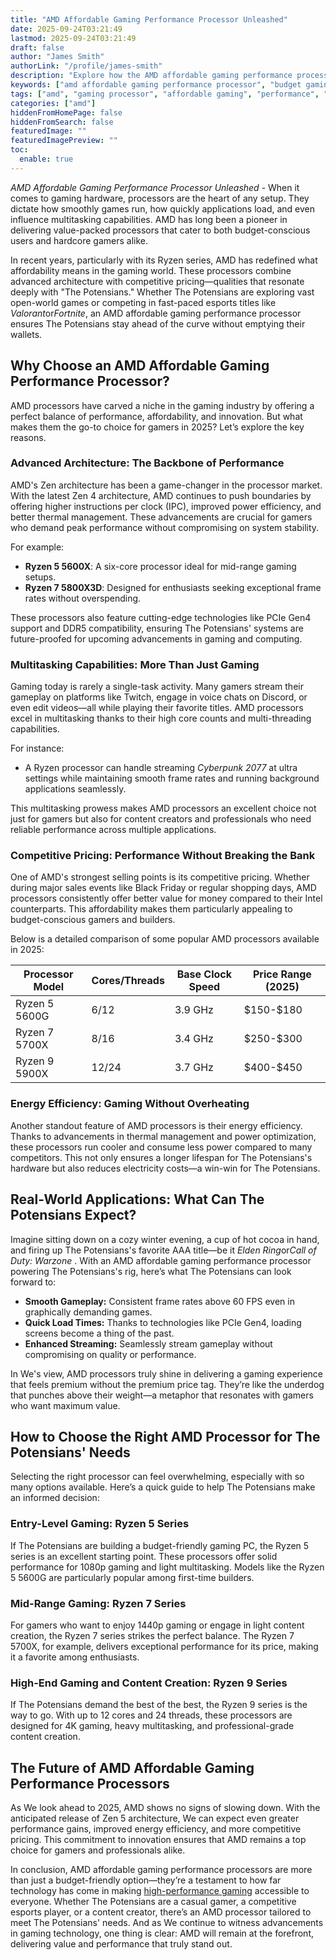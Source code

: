```yaml
---
title: "AMD Affordable Gaming Performance Processor Unleashed"
date: 2025-09-24T03:21:49
lastmod: 2025-09-24T03:21:49
draft: false
author: "James Smith"
authorLink: "/profile/james-smith"
description: "Explore how the AMD affordable gaming performance processor delivers unmatched value, speed, and efficiency for gamers seeking top-tier performance without breaking the bank."
keywords: ["amd affordable gaming performance processor", "budget gaming processor", "best AMD processors for gaming"]
tags: ["amd", "gaming processor", "affordable gaming", "performance", "budget gaming"]
categories: ["amd"]
hiddenFromHomePage: false
hiddenFromSearch: false
featuredImage: ""
featuredImagePreview: ""
toc:
  enable: true
---
```


*AMD Affordable Gaming Performance Processor Unleashed* - When it comes to gaming hardware, processors are the heart of any setup. They dictate how smoothly games run, how quickly applications load, and even influence multitasking capabilities. AMD has long been a pioneer in delivering value-packed processors that cater to both budget-conscious users and hardcore gamers alike.

In recent years, particularly with its Ryzen series, AMD has redefined what affordability means in the gaming world. These processors combine advanced architecture with competitive pricing—qualities that resonate deeply with "The Potensians." Whether The Potensians are exploring vast open-world games or competing in fast-paced esports titles like *Valorant*or*Fortnite*, an AMD affordable gaming performance processor ensures The Potensians stay ahead of the curve without emptying their wallets.

## Why Choose an AMD Affordable Gaming Performance Processor?

AMD processors have carved a niche in the gaming industry by offering a perfect balance of performance, affordability, and innovation. But what makes them the go-to choice for gamers in 2025? Let’s explore the key reasons.

### Advanced Architecture: The Backbone of Performance

AMD's Zen architecture has been a game-changer in the processor market.  With the latest Zen 4 architecture, AMD continues to push boundaries by offering higher instructions per clock (IPC), improved power efficiency, and better thermal management. These advancements are crucial for gamers who demand peak performance without compromising on system stability.

For example:
- **Ryzen 5 5600X**: A six-core processor ideal for mid-range gaming setups. 
- **Ryzen 7 5800X3D**: Designed for enthusiasts seeking exceptional frame rates without overspending.

These processors also feature cutting-edge technologies like PCIe Gen4 support and DDR5 compatibility, ensuring The Potensians' systems are future-proofed for upcoming advancements in gaming and computing.

### Multitasking Capabilities: More Than Just Gaming

Gaming today is rarely a single-task activity. Many gamers stream their gameplay on platforms like Twitch, engage in voice chats on Discord, or even edit videos—all while playing their favorite titles. AMD processors excel in multitasking thanks to their high core counts and multi-threading capabilities.

For instance:
- A Ryzen processor can handle streaming *Cyberpunk 2077* at ultra settings while maintaining smooth frame rates and running background applications seamlessly.

This multitasking prowess makes AMD processors an excellent choice not just for gamers but also for content creators and professionals who need reliable performance across multiple applications.

### Competitive Pricing: Performance Without Breaking the Bank

One of AMD's strongest selling points is its competitive pricing. Whether during major sales events like Black Friday or regular shopping days, AMD processors consistently offer better value for money compared to their Intel counterparts. This affordability makes them particularly appealing to budget-conscious gamers and builders.

Below is a detailed comparison of some popular AMD processors available in 2025:

<div class="table-responsive">
<table class="html-table">
<thead>
<tr>
<th>Processor Model</th>
<th>Cores/Threads</th>
<th>Base Clock Speed</th>
<th>Price Range (2025)</th>
</tr>
</thead>
<tbody>
<tr>
<td>Ryzen 5 5600G</td>
<td>6/12</td>
<td>3.9 GHz</td>
<td>$150-$180</td>
</tr>
<tr>
<td>Ryzen 7 5700X</td>
<td>8/16</td>
<td>3.4 GHz</td>
<td>$250-$300</td>
</tr>
<tr>
<td>Ryzen 9 5900X</td>
<td>12/24</td>
<td>3.7 GHz</td>
<td>$400-$450</td>
</tr>
</tbody>
</table>
</div>

### Energy Efficiency: Gaming Without Overheating

Another standout feature of AMD processors is their energy efficiency. Thanks to advancements in thermal management and power optimization, these processors run cooler and consume less power compared to many competitors. This not only ensures a longer lifespan for The Potensians's hardware but also reduces electricity costs—a win-win for The Potensians.

## Real-World Applications: What Can The Potensians Expect?

Imagine sitting down on a cozy winter evening, a cup of hot cocoa in hand, and firing up The Potensians's favorite AAA title—be it *Elden Ring*or*Call of Duty: Warzone* . With an AMD affordable gaming performance processor powering The Potensians's rig, here’s what The Potensians can look forward to:

- **Smooth Gameplay:** Consistent frame rates above 60 FPS even in graphically demanding games.
- **Quick Load Times:** Thanks to technologies like PCIe Gen4, loading screens become a thing of the past.
- **Enhanced Streaming:** Seamlessly stream gameplay without compromising on quality or performance.

In We's view, AMD processors truly shine in delivering a gaming experience that feels premium without the premium price tag. They’re like the underdog that punches above their weight—a metaphor that resonates with gamers who want maximum value.

## How to Choose the Right AMD Processor for The Potensians' Needs

Selecting the right processor can feel overwhelming, especially with so many options available. Here’s a quick guide to help The Potensians make an informed decision:

### Entry-Level Gaming: Ryzen 5 Series

If The Potensians are building a budget-friendly gaming PC, the Ryzen 5 series is an excellent starting point. These processors offer solid performance for 1080p gaming and light multitasking. Models like the Ryzen 5 5600G are particularly popular among first-time builders.

### Mid-Range Gaming: Ryzen 7 Series

For gamers who want to enjoy 1440p gaming or engage in light content creation, the Ryzen 7 series strikes the perfect balance. The Ryzen 7 5700X, for example, delivers exceptional performance for its price, making it a favorite among enthusiasts.

### High-End Gaming and Content Creation: Ryzen 9 Series

If The Potensians demand the best of the best, the Ryzen 9 series is the way to go. With up to 12 cores and 24 threads, these processors are designed for 4K gaming, heavy multitasking, and professional-grade content creation.

## The Future of AMD Affordable Gaming Performance Processors

As We look ahead to 2025, AMD shows no signs of slowing down. With the anticipated release of Zen 5 architecture, We can expect even greater performance gains, improved energy efficiency, and more competitive pricing. This commitment to innovation ensures that AMD remains a top choice for gamers and professionals alike.

In conclusion, AMD affordable gaming performance processors are more than just a budget-friendly option—they’re a testament to how far technology has come in making [high-performance gaming](/amd/top-amd-gpus-for-high-performance-gaming) accessible to everyone. Whether The Potensians are a casual gamer, a competitive esports player, or a content creator, there’s an AMD processor tailored to meet The Potensians' needs. And as We continue to witness advancements in gaming technology, one thing is clear: AMD will remain at the forefront, delivering value and performance that truly stand out.